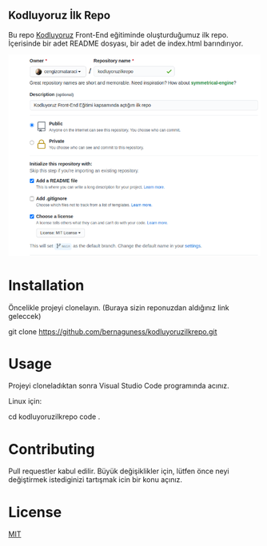 ## Kodluyoruz İlk Repo
Bu repo [Kodluyoruz](Kodluyoruz.org) Front-End eğitiminde oluşturduğumuz ilk repo. İçerisinde bir adet README dosyası, bir adet de index.html barındırıyor.

![](https://raw.githubusercontent.com/Kodluyoruz/taskforce/main/git/odev1/figures/github.png)

 # Installation
 Öncelikle projeyi clonelayın. (Buraya sizin reponuzdan aldığınız link geleccek)

 git clone https://github.com/bernaguness/kodluyoruzilkrepo.git

 # Usage
 Projeyi cloneladıktan sonra Visual Studio Code programında acınız.

 Linux için:

 cd kodluyoruzilkrepo
 code .

 # Contributing

 Pull requestler kabul edilir. Büyük değişiklikler için, lütfen önce neyi değiştirmek istediginizi tartışmak icin bir konu açınız.

 # License 

 [MIT](https://choosealicense.com/licenses/mit/)